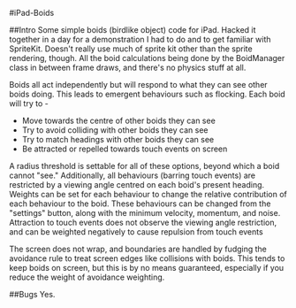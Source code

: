 #iPad-Boids

##Intro
Some simple boids (birdlike object) code for iPad. Hacked it together in a day for a demonstration I had to do and to get familiar with SpriteKit. Doesn't really use much of sprite kit other than the sprite rendering, though. All the boid calculations being done by the BoidManager class in between frame draws, and there's no physics stuff at all.


Boids all act independently but will respond to what they can see other boids doing. This leads to emergent behaviours such as flocking. Each boid will try to -

* Move towards the centre of other boids they can see
* Try to avoid colliding with other boids they can see
* Try to match headings with other boids they can see
* Be attracted or repelled towards touch events on screen

A radius threshold is settable for all of these options, beyond which a boid cannot "see." Additionally, all behaviours (barring touch events) are restricted by a viewing angle centred on each boid's present heading. Weights can be set for each behaviour to change the relative contribution of each behaviour to the boid. These behaviours can be changed from the "settings" button, along with the minimum velocity, momentum, and noise. Attraction to touch events does not observe the viewing angle restriction, and can be weighted negatively to cause repulsion from touch events

The screen does not wrap, and boundaries are handled by fudging the avoidance rule to treat screen edges like collisions with boids. This tends to keep boids on screen, but this is by no means guaranteed, especially if you reduce the weight of avoidance weighting.



##Bugs
Yes.
